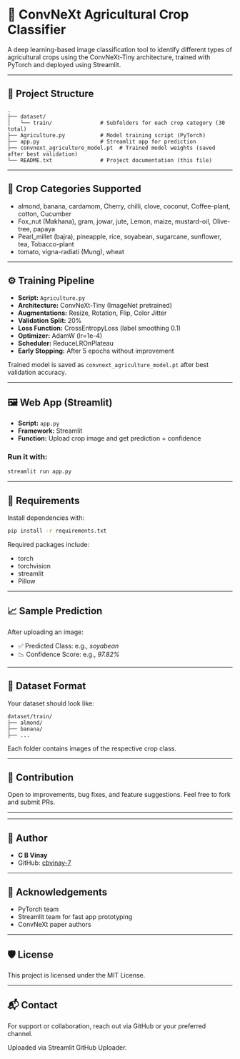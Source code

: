 # 🌾 ConvNeXt Agricultural Crop Classifier

A deep learning-based image classification tool to identify different types of agricultural crops using the ConvNeXt-Tiny architecture, trained with PyTorch and deployed using Streamlit.

---

## 📂 Project Structure

```
.
├── dataset/
│   └── train/               # Subfolders for each crop category (30 total)
├── Agriculture.py           # Model training script (PyTorch)
├── app.py                   # Streamlit app for prediction
├── convnext_agriculture_model.pt  # Trained model weights (saved after best validation)
└── README.txt               # Project documentation (this file)
```

---

## 🌱 Crop Categories Supported

- almond, banana, cardamom, Cherry, chilli, clove, coconut, Coffee-plant, cotton, Cucumber
- Fox_nut (Makhana), gram, jowar, jute, Lemon, maize, mustard-oil, Olive-tree, papaya
- Pearl_millet (bajra), pineapple, rice, soyabean, sugarcane, sunflower, tea, Tobacco-plant
- tomato, vigna-radiati (Mung), wheat

---

## ⚙️ Training Pipeline

- **Script:** `Agriculture.py`
- **Architecture:** ConvNeXt-Tiny (ImageNet pretrained)
- **Augmentations:** Resize, Rotation, Flip, Color Jitter
- **Validation Split:** 20%
- **Loss Function:** CrossEntropyLoss (label smoothing 0.1)
- **Optimizer:** AdamW (lr=1e-4)
- **Scheduler:** ReduceLROnPlateau
- **Early Stopping:** After 5 epochs without improvement

Trained model is saved as `convnext_agriculture_model.pt` after best validation accuracy.

---

## 🖼️ Web App (Streamlit)

- **Script:** `app.py`
- **Framework:** Streamlit
- **Function:** Upload crop image and get prediction + confidence

### Run it with:
```bash
streamlit run app.py
```

---

## 🔧 Requirements

Install dependencies with:

```bash
pip install -r requirements.txt
```

Required packages include:

- torch
- torchvision
- streamlit
- Pillow

---

## 📈 Sample Prediction

After uploading an image:

- ✅ Predicted Class: e.g., *soyabean*
- 📉 Confidence Score: e.g., *97.82%*

---

## 📸 Dataset Format

Your dataset should look like:

```
dataset/train/
├── almond/
├── banana/
├── ...
```

Each folder contains images of the respective crop class.

---

## 🤝 Contribution

Open to improvements, bug fixes, and feature suggestions. Feel free to fork and submit PRs.

---

---

## 📖 Author

* **C B Vinay**
* GitHub: [cbvinay-7](https://github.com/cbvinay-7)

---

## 🎉 Acknowledgements

- PyTorch team
- Streamlit team for fast app prototyping
- ConvNeXt paper authors

---

## 🛡️ License

This project is licensed under the MIT License.

---

## 📬 Contact

For support or collaboration, reach out via GitHub or your preferred channel.

Uploaded via Streamlit GitHub Uploader.
